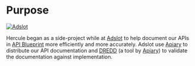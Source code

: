 # Purpose

[![Adslot](https://cdn.rawgit.com/jamesramsay/hercule/40421d427a0947abe0d5b8e23b5ac14a78f3ac23/adslot.svg)](http://adslot.com/)

Hercule began as a side-project while at [Adslot](http://adslot.com) to help document our APIs in [API Blueprint](http://apiblueprint.org) more efficiently and more accurately. Adslot use [Apiary](http://apiary.io) to distribute our API documentation and [DREDD](https://github.com/apiaryio/dredd) (a tool by [Apiary](http://apiary.io)) to validate the documentation against implementation.
